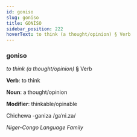 ```yaml
---
id: goniso
slug: goniso
title: GONİSO
sidebar_position: 222
hoverText: to think (a thought/opinion) § Verb
---
```


### goniso

*to think (a thought/opinion)* **§** Verb

**Verb**: to think

**Noun**: a thought/opinion

**Modifier**: thinkable/opinable

Chichewa -ganiza /ɡaˈni.za/

*Niger-Congo Language Family*